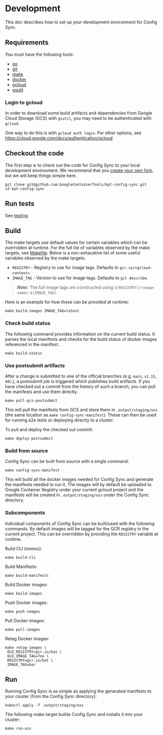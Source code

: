 # Development
This doc describes how to set up your development environment for Config Sync.

## Requirements
You must have the following tools:
* [go]
* [git]
* [make]
* [docker]
* [gcloud]
* [gsutil]

### Login to gcloud

In order to download some build artifacts and dependencies from Google Cloud Storage (GCS) with `gsutil`, you may need to be authenticated with `gcloud`.

One way to do this is with `gcloud auth login`. For other options, see https://cloud.google.com/docs/authentication/gcloud

## Checkout the code
The first step is to check out the code for Config Sync to your local
development environment. We recommend that you [create your own fork], but we will
keep things simple here.

```
git clone git@github.com:GoogleContainerTools/kpt-config-sync.git
cd kpt-config-sync
```

## Run tests

See [testing](./testing.md).

## Build

The make targets use default values for certain variables which can be
overridden at runtime. For the full list of variables observed by the make
targets, see [Makefile](../Makefile). Below is a non-exhaustive list of some
useful variables observed by the make targets.

- `REGISTRY` - Registry to use for image tags. Defaults to `gcr.io/<gcloud-context>`.
- `IMAGE_TAG` - Version to use for image tags. Defaults to `git describe`.

> **_Note:_**
The full image tags are constructed using `$(REGISTRY)/<image-name>:$(IMAGE_TAG)`.

Here is an example for how these can be provided at runtime:
```shell
make build-images IMAGE_TAG=latest
```

### Check build status

The following command provides information on the current build status. It
parses the local manifests and checks for the build status of docker images
referenced in the manifest.

```shell
make build-status
```

### Use postsubmit artifacts

After a change is submitted to one of the official branches (e.g. `main`, `v1.15`, etc.),
a postsubmit job is triggered which publishes build artifacts. If you have checked
out a commit from the history of such a branch, you can pull the manifests and
use them directly.

```shell
make pull-gcs-postsubmit
```

This will pull the manifests from GCS and store them in `.output/staging/oss`
(the same location as `make config-sync-manifest`). These can then be used for
running e2e tests or deploying directly to a cluster.

To pull and deploy the checked out commit:

```shell
make deploy-postsubmit
```

### Build from source

Config Sync can be built from source with a single command:

```shell
make config-sync-manifest
```

This will build all the docker images needed for Config Sync and generate
the manifests needed to run it. The images will by default be uploaded to 
Google Container Registry under your current gcloud project and the manifests
will be created in `.output/staging/oss` under the Config Sync directory.

### Subcomponents
Individual components of Config Sync can be built/used with the following
commands. By default images will be tagged for the GCR registry in the current
project. This can be overridden by providing the `REGISTRY` variable at runtime.

Build CLI (nomos):
```shell
make build-cli
```
Build Manifests:
```shell
make build-manifests
```
Build Docker images:
```shell
make build-images
```
Push Docker images:
```shell
make push-images
```
Pull Docker images:
```shell
make pull-images
```
Retag Docker images:
```shell
make retag-images \
 OLD_REGISTRY=gcr.io/baz \
 OLD_IMAGE_TAG=foo \
 REGISTRY=gcr.io/bat \
 IMAGE_TAG=bar 
```

## Run
Running Config Sync is as simple as applying the generated manifests to your
cluster (from the Config Sync directory):

```
kubectl apply -f .output/staging/oss
```

The following make target builds Config Sync and installs it into your cluster:

```
make run-oss
```


[go]: https://go.dev/doc/install
[git]: https://docs.github.com/en/get-started/quickstart/set-up-git
[make]: https://www.gnu.org/software/make/
[docker]: https://www.docker.com/get-started
[gcloud]: https://cloud.google.com/sdk/docs/install
[gsutil]: https://cloud.google.com/storage/docs/gsutil_install
[create your own fork]: https://docs.github.com/en/get-started/quickstart/fork-a-repo
